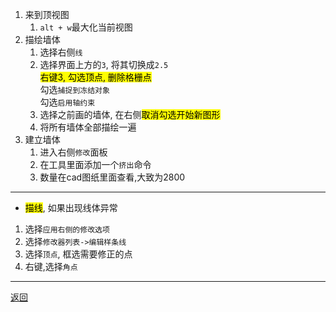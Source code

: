 1. 来到顶视图
   1. `alt + w`最大化当前视图
2. 描绘墙体
   1. 选择右侧`线`
   2. 选择界面上方的`3`, 将其切换成`2.5`\
    <mark>右键3, 勾选顶点, 删除格栅点</mark>\
    勾选`捕捉到冻结对象`\
    勾选`启用轴约束`
    3. 选择之前画的墙体, 在右侧<mark>取消勾选开始新图形</mark>
    4. 将所有墙体全部描绘一遍
3. 建立墙体
   1. 进入右侧`修改`面板
   2. 在工具里面添加一个`挤出`命令
   3. 数量在cad图纸里面查看,大致为2800



<hr>

- <mark>描线</mark>, 如果出现线体异常
1. 选择`应用右侧的修改选项`
2. 选择`修改器列表->编辑样条线`
3. 选择`顶点`, 框选需要修正的点
4. 右键,选择`角点`

<hr>

[返回](../CAD/0-建模步骤.md)